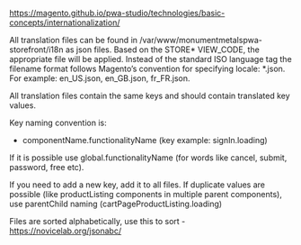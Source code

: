 https://magento.github.io/pwa-studio/technologies/basic-concepts/internationalization/

All translation files can be found in /var/www/monumentmetalspwa-storefront/i18n as json files. Based on the STORE*
VIEW_CODE, the appropriate file will be applied. Instead of the standard ISO language tag the filename format follows
Magento’s convention for specifying locale: <language id in lowercase>*<country id in uppercase>.json. For example:
en_US.json, en_GB.json, fr_FR.json.

All translation files contain the same keys and should contain translated key values.

Key naming convention is:

- componentName.functionalityName (key example: signIn.loading)

If it is possible use global.functionalityName (for words like cancel, submit, password, free etc).

If you need to add a new key, add it to all files. If duplicate values are possible
(like productListing components in multiple parent components), use parentChild naming (cartPageProductListing.loading)

Files are sorted alphabetically, use this to sort - https://novicelab.org/jsonabc/
